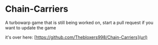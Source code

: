 # Chain-Carriers
A turbowarp game that is still being worked on, start a pull request if you want to update the game



it's over here: [https://github.com/Thebloxers998/Chain-Carriers](url)

